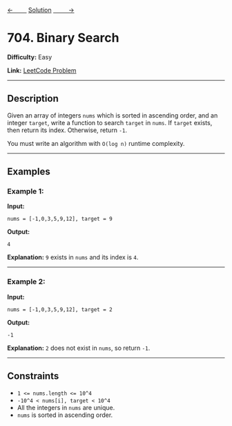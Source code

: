 [<-&nbsp;&nbsp;&nbsp;&nbsp;&nbsp;&nbsp;&nbsp;&nbsp;](../509.%20Fibonacci%20Number/statement.md)
[Solution](../704.%20Binary%20Search/solution.js)
[&nbsp;&nbsp;&nbsp;&nbsp;&nbsp;&nbsp;&nbsp;&nbsp; ->](../153.%20Find%20Minimum%20in%20Rotated%20Sorted%20Array/statement.md)

# 704. Binary Search

**Difficulty:** Easy

**Link:** [LeetCode Problem](https://leetcode.com/problems/binary-search/)

---

## Description

Given an array of integers `nums` which is sorted in ascending order, and an integer `target`, write a function to search `target` in `nums`. If `target` exists, then return its index. Otherwise, return `-1`.

You must write an algorithm with `O(log n)` runtime complexity.

---

## Examples

### Example 1:

**Input:**

```plaintext
nums = [-1,0,3,5,9,12], target = 9
```

**Output:**

```plaintext
4
```

**Explanation:**
`9` exists in `nums` and its index is `4`.

---

### Example 2:

**Input:**

```plaintext
nums = [-1,0,3,5,9,12], target = 2
```

**Output:**

```plaintext
-1
```

**Explanation:**
`2` does not exist in `nums`, so return `-1`.

---

## Constraints

- `1 <= nums.length <= 10^4`
- `-10^4 < nums[i], target < 10^4`
- All the integers in `nums` are unique.
- `nums` is sorted in ascending order.
